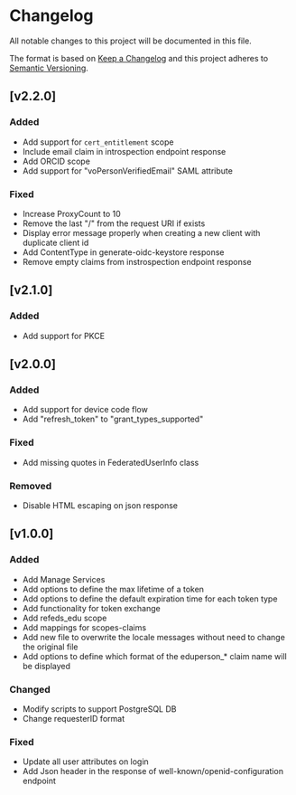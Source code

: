 # Changelog

All notable changes to this project will be documented in this file.

The format is based on [Keep a Changelog](https://keepachangelog.com/en/1.0.0/)
and this project adheres to [Semantic Versioning](https://semver.org/spec/v2.0.0.html).

## [v2.2.0]

### Added

- Add support for `cert_entitlement` scope
- Include email claim in introspection endpoint response
- Add ORCID scope
- Add support for "voPersonVerifiedEmail" SAML attribute

### Fixed

- Increase ProxyCount to 10
- Remove the last "/" from the request URI if exists
- Display error message properly when creating a new client with duplicate client id
- Add ContentType in generate-oidc-keystore response
- Remove empty claims from instrospection endpoint response

## [v2.1.0]

### Added

- Add support for PKCE

## [v2.0.0]

### Added

- Add support for device code flow
- Add "refresh_token" to "grant_types_supported"

### Fixed

- Add missing quotes in FederatedUserInfo class

### Removed

- Disable HTML escaping on json response

## [v1.0.0]

### Added

- Add Manage Services
- Add options to define the max lifetime of a token
- Add options to define the default expiration time for each token type
- Add functionality for token exchange
- Add refeds_edu scope
- Add mappings for scopes-claims
- Add new file to overwrite the locale messages without need to change the original file
- Add options to define which format of the eduperson_* claim name will be displayed

### Changed

- Modify scripts to support PostgreSQL DB
- Change requesterID format

### Fixed

- Update all user attributes on login
- Add Json header in the response of well-known/openid-configuration endpoint
